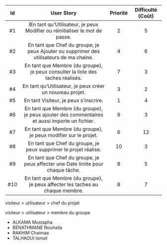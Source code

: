 | Id |      User Story      |  Priorité |  Difficulté (Coût) |
|:--:|:----------------------------------------------------------------------------:|:-:|:-:|
| #1 |  lEn tant qu’Utilisateur, je peux Modifier ou réinitialiser le mot de passe. | 2 | 5 |
| #2 | En tant que Chef du groupe, je peux Ajouter ou supprimer des utilisateurs de ma chaine. | 4 | 6 |
| #3 | En tant que Membre (du groupe), je peux consulter la liste des taches réalisés. | 7 | 3 | 
| #4 | En tant qu’Utilisateur, je peux créer un nouveau projet. | 3 | 2 | 
| #5 | En tant Visiteur, je peux s’inscrire. | 1 | 4 | 
| #6 | En tant que Membre (du groupe), je peux ajouter des commentaires et aussi importe un fichier. | 9 | 3 | 
| #7 | En tant que Membre (du groupe), je peux modifier sur le projet. | 6 | 12 | 
| #8 | En tant que Chef du groupe, je peux supprimer le projet réalise. | 10 | 3 | 
| #9 | En tant que Chef du groupe, je peux affecter une Date limite pour chaque tâche. | 8 | 5 | 
| #10| En tant que Membre (du groupe), je peux affecter les taches au chaque membre. | 8 | 7 |



visiteur > utilisateur > chef du projet

visiteur > utilisateur > membre du groupe

* ALKAMA Mustapha
* BENATHMANE Nouhaila
* RAKHIM Chaimaa
* TALHAOUI Ismail

